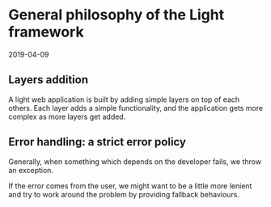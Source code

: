 General philosophy of the Light framework
================
2019-04-09



Layers addition
-----------
A light web application is built by adding simple layers on top of each others. 
Each layer adds a simple functionality, and the application gets more complex as more layers get added.



Error handling: a strict error policy
--------------

Generally, when something which depends on the developer fails, we throw an exception.

If the error comes from the user, we might want to be a little more lenient and try to work around the problem 
by providing fallback behaviours. 



    
    
    
